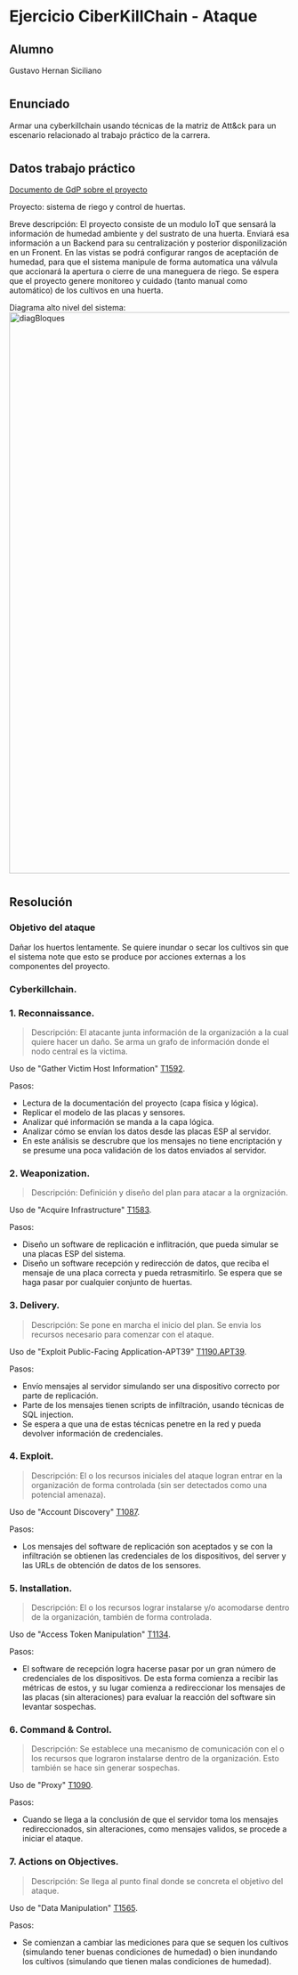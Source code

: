 # Ejercicio CiberKillChain - Ataque

## Alumno

Gustavo Hernan Siciliano
#
## Enunciado

Armar una cyberkillchain usando técnicas de la matriz de Att&ck para un escenario relacionado al trabajo práctico de la carrera.
#
## Datos trabajo práctico

[Documento de GdP sobre el proyecto](https://github.com/gussiciliano/Plantilla-planificacion/blob/master/charter.pdf)

Proyecto: sistema de riego y control de huertas.

Breve descripción:
El proyecto consiste de un modulo IoT que sensará la información de humedad ambiente y del sustrato de una huerta. Enviará esa información a un Backend para su centralización y posterior disponilización en un Fronent. En las vistas se podrá configurar rangos de aceptación de humedad, para que el sistema manipule de forma automatica una válvula que accionará la apertura o cierre de una maneguera de riego. Se espera que el proyecto genere monitoreo y cuidado (tanto manual como automático) de los cultivos en una huerta.

Diagrama alto nivel del sistema:
<img width="1009" alt="diagBloques" src="https://github.com/gussiciliano/ceiot_base/assets/19696200/54820961-9655-4f05-96ea-aa4f9ba0d2f6">

#
## Resolución

### Objetivo del ataque

Dañar los huertos lentamente. Se quiere inundar o secar los cultivos sin que el sistema note que esto se produce por acciones externas a los componentes del proyecto.
  
### Cyberkillchain.

### 1. Reconnaissance.
> Descripción: El atacante junta información de la organización a la cual quiere hacer un daño. Se arma un grafo de información donde el nodo central es la victima.

Uso de "Gather Victim Host Information" [T1592](https://attack.mitre.org/techniques/T1592).

Pasos:
  - Lectura de la documentación del proyecto (capa física y lógica).
  - Replicar el modelo de las placas y sensores.
  - Analizar qué información se manda a la capa lógica.
  - Analizar cómo se envían los datos desde las placas ESP al servidor.
  - En este análisis se descrubre que los mensajes no tiene encriptación y se presume una poca validación de los datos enviados al servidor.

### 2. Weaponization.
> Descripción: Definición y diseño del plan para atacar a la orgnización.

Uso de "Acquire Infrastructure" [T1583](https://attack.mitre.org/techniques/T1583/).

Pasos:
  - Diseño un software de replicación e inflitración, que pueda simular se una placas ESP del sistema.
  - Diseño un software recepción y redirección de datos, que reciba el mensaje de una placa correcta y pueda retrasmitirlo. Se espera que se haga pasar por cualquier conjunto de huertas.
  
### 3. Delivery.
> Descripción: Se pone en marcha el inicio del plan. Se envia los recursos necesario para comenzar con el ataque.

Uso de "Exploit Public-Facing Application-APT39" [T1190.APT39](https://attack.mitre.org/groups/G0087/).

Pasos:
  - Envío mensajes al servidor simulando ser una dispositivo correcto por parte de replicación.
  - Parte de los mensajes tienen scripts de infiltración, usando técnicas de SQL injection.
  - Se espera a que una de estas técnicas penetre en la red y pueda devolver información de credenciales.
  
### 4. Exploit.
> Descripción: El o los recursos iniciales del ataque logran entrar en la organización de forma controlada (sin ser detectados como una potencial amenaza).

Uso de "Account Discovery" [T1087](https://attack.mitre.org/techniques/T1087/).

Pasos:
  - Los mensajes del software de replicación son aceptados y se con la infiltración se obtienen las credenciales de los dispositivos, del server y las URLs de obtención de datos de los sensores.
  
### 5. Installation.
> Descripción: El o los recursos lograr instalarse y/o acomodarse dentro de la organización, también de forma controlada.

Uso de "Access Token Manipulation" [T1134](https://attack.mitre.org/techniques/T1134/).

Pasos:
  - El software de recepción logra hacerse pasar por un gran número de credenciales de los dispositivos. De esta forma comienza a recibir las métricas de estos, y su lugar comienza a redireccionar los mensajes de las placas (sin alteraciones) para evaluar la reacción del software sin levantar sospechas.

### 6. Command & Control.
> Descripción: Se establece una mecanismo de comunicación con el o los recursos que lograron instalarse dentro de la organización. Esto también se hace sin generar sospechas.

Uso de "Proxy" [T1090](https://attack.mitre.org/techniques/T1090/).

Pasos:
  - Cuando se llega a la conclusión de que el servidor toma los mensajes redireccionados, sin alteraciones, como mensajes validos, se procede a iniciar el ataque.
  
### 7. Actions on Objectives.
> Descripción: Se llega al punto final donde se concreta el objetivo del ataque.

Uso de "Data Manipulation" [T1565](https://attack.mitre.org/techniques/T1565/).

Pasos:
  - Se comienzan a cambiar las mediciones para que se sequen los cultivos (simulando tener buenas condiciones de humedad) o bien inundando los cultivos (simulando que tienen malas condiciones de humedad).
